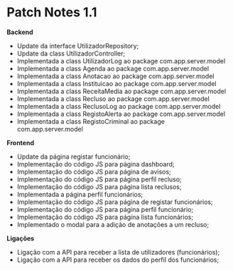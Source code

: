 # Patch Notes 1.1
**Backend**
- Update da interface UtilizadorRepository;
- Update da class UtilizadorController;
- Implementada a class UtilizadorLog ao package com.app.server.model
- Implementada a class Agenda ao package com.app.server.model
- Implementada a class Anotacao ao package com.app.server.model
- Implementada a class Instituicao ao package com.app.server.model
- Implementada a class ReceitaMedia ao package com.app.server.model
- Implementada a class Recluso ao package com.app.server.model
- Implementada a class ReclusoLog ao package com.app.server.model
- Implementada a class RegistoAlerta ao package com.app.server.model
- Implementada a class RegistoCriminal ao package com.app.server.model

**Frontend**
- Update da página registar funcionário;
- Implementação do código JS para página dashboard;
- Implementação do código JS para página de avisos;
- Implementação do código JS para página perfil recluso;
- Implementação do código JS para página lista reclusos;
- Implementada a página perfil funcionários;
- Implementação do código JS para página de registar funcionários;
- Implementação do código JS para página perfil funcionário;
- Implementação do código JS para página lista funcionários;
- Implementado o modal para a adição de anotações a um recluso;

**Ligações**
- Ligação com a API para receber a lista de utilizadores (funcionários);
- Ligação com a API para receber os dados do perfil dos funcionários;
